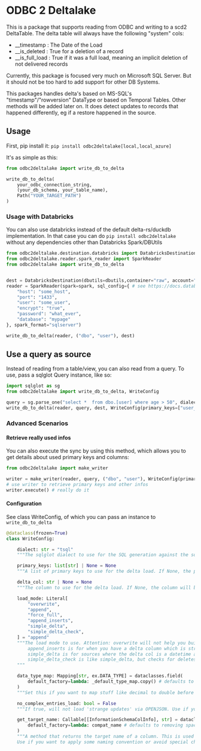 # ODBC 2 Deltalake

This is a package that supports reading from ODBC and writing to a scd2 DeltaTable. The delta table will always have the following "system" cols:

- \_\_timestamp : The Date of the Load
- \_\_is_deleted : True for a deletion of a record
- \_\_is_full_load : True if it was a full load, meaning an implicit deletion of not delivered records

Currently, this package is focused very much on Microsoft SQL Server. But it should not be too hard to add support for other DB Systems.

This packages handles delta's based on MS-SQL's "timestamp"/"rowversion" DataType or based on Temporal Tables. Other methods will be added later on. It does detect updates to records
that happened differently, eg if a restore happened in the source.

## Usage

First, pip install it:
`pip install odbc2deltalake[local,local_azure]`

It's as simple as this:

```python
from odbc2deltalake import write_db_to_delta

write_db_to_delta(
    your_odbc_connection_string,
    (your_db_schema, your_table_name),
    Path("YOUR_TARGET_PATH")
)
```

### Usage with Databricks

You can also use databricks instead of the default delta-rs/duckdb implementation.
In that case you can do `pip install odbc2deltalake` without any dependencies other than Databricks Spark/DBUtils

```python
from odbc2deltalake.destination.databricks import DatabricksDestination
from odbc2deltalake.reader.spark_reader import SparkReader
from odbc2deltalake import write_db_to_delta


dest = DatabricksDestination(dbutils=dbutils,container="raw", account="some_account", path="raw/super_path", schema="abfss")
reader = SparkReader(spark=spark, sql_config={ # see https://docs.databricks.com/en/connect/external-systems/sql-server.html
    "host": "some_host",
    "port": "1433",
    "user": "some_user",
    "encrypt": "true",
    "password": "what_ever",
    "database": "mypage"
}, spark_format="sqlserver")

write_db_to_delta(reader, ("dbo", "user"), dest)
```

## Use a query as source

Instead of reading from a table/view, you can also read from a query. To use, pass a sqlglot Query instance, like so:

```python
import sqlglot as sg
from odbc2deltalake import write_db_to_delta, WriteConfig

query = sg.parse_one("select *  from dbo.[user] where age > 50", dialect="tsql") # sync only a subset
write_db_to_delta(reader, query, dest, WriteConfig(primary_keys=["user_id"]))

```

### Advanced Scenarios

#### Retrieve really used infos

You can also execute the sync by using this method, which allows you to get details about used primary keys and columns:

```python
from odbc2deltalake import make_writer

writer = make_writer(reader, query, ("dbo", "user"), WriteConfig(primary_keys=["user_id"]))
# use writer to retrieve primary keys and other infos
writer.execute() # really do it

```

#### Configuration

See class WriteConfig, of which you can pass an instance to `write_db_to_delta`

```python
@dataclass(frozen=True)
class WriteConfig:

    dialect: str = "tsql"
    """The sqlglot dialect to use for the SQL generation against the source"""

    primary_keys: list[str] | None = None
    """A list of primary keys to use for the delta load. If None, the primary keys will be determined from the source"""

    delta_col: str | None = None
    """The column to use for the delta load. If None, the column will be determined from the source. Should be mostly increasing to make load efficient"""

    load_mode: Literal[
        "overwrite",
        "append",
        "force_full",
        "append_inserts",
        "simple_delta",
        "simple_delta_check",
    ] = "append"
    """The load mode to use. Attention: overwrite will not help you build scd2, the history is in the delta table only
        append_inserts is for when you have a delta column which is strictly increasing and you want to append new rows only. No deletes of rows. might be good for logs
        simple_delta is for sources where the delta col is a datetime and you can be sure that there are no deletes or additional updates
        simple_delta_check is like simple_delta, but checks for deletes if the count does not match. Only use if you do not expect frequent deletes, as it will do simple_delta AND delta if there are deletes, which is slower than delta
    """

    data_type_map: Mapping[str, ex.DATA_TYPE] = dataclasses.field(
        default_factory=lambda: _default_type_map.copy() # defaults to some simple sql server related maps
    )
    """Set this if you want to map stuff like decimal to double before writing to delta. We recommend doing so later in ETL usually"""

    no_complex_entries_load: bool = False
    """If true, will not load 'strange updates' via OPENJSON. Use if your db does not support OPENJSON or you're fine to get some additional updates in order to reduce complexity"""

    get_target_name: Callable[[InformationSchemaColInfo], str] = dataclasses.field(
        default_factory=lambda: compat_name # defaults to removing spaces and other characters not liked by spark
    )
    """A method that returns the target name of a column. This is used to map the source column names to the target column names.
    Use if you want to apply some naming convention or avoid special characters in the target. """

```
